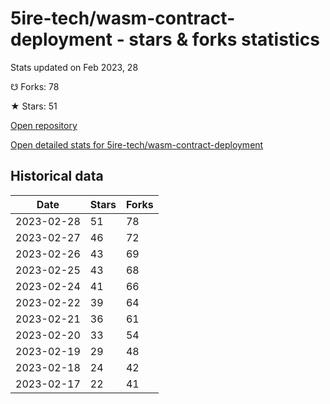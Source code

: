 # 5ire-tech/wasm-contract-deployment - stars & forks statistics

Stats updated on Feb 2023, 28

☋ Forks: 78

★ Stars: 51

[Open repository](https://github.com/5ire-tech/wasm-contract-deployment)

[Open detailed stats for 5ire-tech/wasm-contract-deployment](https://reviewgithub.com/rep/5ire-tech/wasm-contract-deployment)

## Historical data
| Date | Stars | Forks |
|------|-------|-------|
| 2023-02-28 | 51 | 78 | 
| 2023-02-27 | 46 | 72 | 
| 2023-02-26 | 43 | 69 | 
| 2023-02-25 | 43 | 68 | 
| 2023-02-24 | 41 | 66 | 
| 2023-02-22 | 39 | 64 | 
| 2023-02-21 | 36 | 61 | 
| 2023-02-20 | 33 | 54 | 
| 2023-02-19 | 29 | 48 | 
| 2023-02-18 | 24 | 42 | 
| 2023-02-17 | 22 | 41 | 

